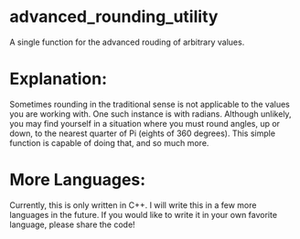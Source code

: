 # advanced_rounding_utility
A single function for the advanced rouding of arbitrary values.

# Explanation:
Sometimes rounding in the traditional sense is not applicable to the values you are working with. One such instance is with radians. Although unlikely, you may find yourself in a situation where you must round angles, up or down, to the nearest quarter of Pi (eights of 360 degrees). This simple function is capable of doing that, and so much more.

# More Languages:
Currently, this is only written in C++. I will write this in a few more languages in the future. If you would like to write it in your own favorite language, please share the code!
